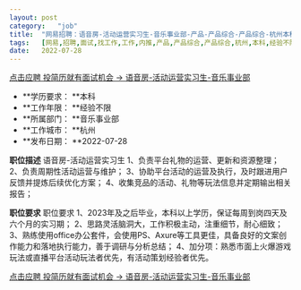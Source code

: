 ```yaml
---
layout:	post
category:	"job"
title:	"网易招聘：语音房-活动运营实习生-音乐事业部-产品-产品综合-产品综合-杭州本科经验不限"
tags:	[网易,招聘,面试,找工作,工作,内推,产品,产品综合,产品综合,杭州,本科,经验不限]
date:	2022-07-28
---
```


[点击应聘 投简历就有面试机会 -> 语音房-活动运营实习生-音乐事业部](http://mobile.bole.netease.com/bole/boleDetail?id=41363&employeeId=346f03c3cda5f04c&key=all)



- **学历要求： **本科
- **工作年限： **经验不限
- **所属部门： **音乐事业部
- **工作城市： **杭州
- **发布日期： **2022-07-28



**职位描述**
语音房-活动运营实习生
1、负责平台礼物的运营、更新和资源整理； 
2、负责周期性活动运营与维护； 
3、协助平台活动的运营及执行，及时跟进用户反馈并提炼后续优化方案； 
4、收集竞品的活动、礼物等玩法信息并定期输出相关报告；




**职位要求**
职位要求
1、2023年及之后毕业，本科以上学历，保证每周到岗四天及六个月的实习期； 
2、思路灵活脑洞大，工作积极主动，注重细节，耐心细致；
3、熟练使用office办公套件，会使用PS、Axure等工具更佳，具备良好的文案创作能力和落地执行能力，善于调研与分析总结； 
4、加分项：熟悉市面上火爆游戏玩法或直播平台活动玩法者优先，有活动策划经验者优先。



[点击应聘 投简历就有面试机会 -> 语音房-活动运营实习生-音乐事业部](http://mobile.bole.netease.com/bole/boleDetail?id=41363&employeeId=346f03c3cda5f04c&key=all)